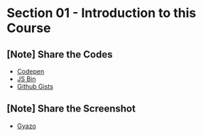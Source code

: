 # Section 01 - Introduction to this Course

## [Note] Share the Codes

- [Codepen](http://codepen.io/)
- [JS Bin](https://jsbin.com/)
- [Github Gists](https://gist.github.com/)

## [Note] Share the Screenshot

- [Gyazo](https://gyazo.com/download)